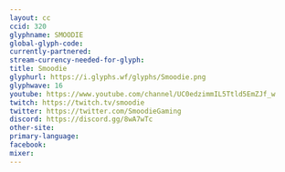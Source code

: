 ```yaml
---
layout: cc
ccid: 320
glyphname: SMOODIE
global-glyph-code: 
currently-partnered: 
stream-currency-needed-for-glyph: 
title: Smoodie
glyphurl: https://i.glyphs.wf/glyphs/Smoodie.png
glyphwave: 16
youtube: https://www.youtube.com/channel/UC0edzimmIL5Ttld5EmZJf_w
twitch: https://twitch.tv/smoodie
twitter: https://twitter.com/SmoodieGaming
discord: https://discord.gg/8wA7wTc
other-site: 
primary-language: 
facebook: 
mixer: 
---
```


